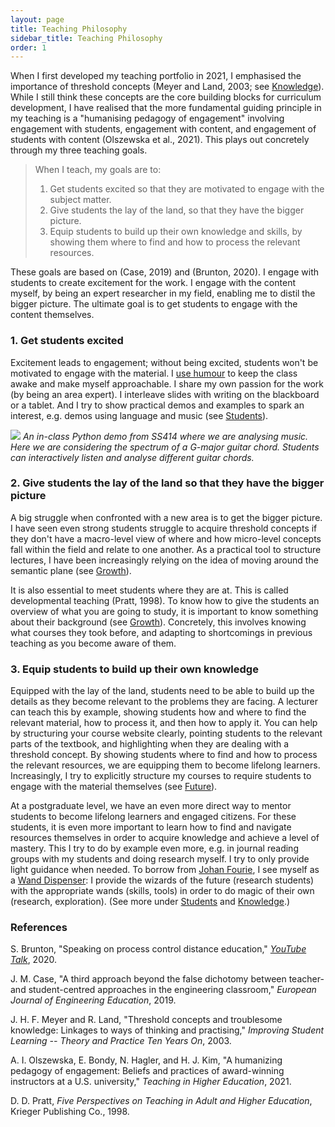 ```yaml
---
layout: page
title: Teaching Philosophy
sidebar_title: Teaching Philosophy
order: 1
---
```



<!-- # Teaching philosophy -->

When I first developed my teaching portfolio in 2021, I emphasised the importance of threshold concepts (Meyer and Land, 2003; see [Knowledge]({{site.url}}/knowledge/)). While I still think these concepts are the core building blocks for curriculum development, I have realised that the more fundamental guiding principle in my teaching is a "humanising pedagogy of engagement" involving engagement with students, engagement with content, and engagement of students with content (Olszewska et al., 2021). This plays out concretely through my three teaching goals.

> When I teach, my goals are to:
> 
> 1. Get students excited so that they are motivated to engage with the subject matter.
> 2. Give students the lay of the land, so that they have the bigger picture.
> 3. Equip students to build up their own knowledge and skills, by showing them where to find and how to process the relevant resources.

These goals are based on (Case, 2019) and (Brunton, 2020). I engage with students to create excitement for the work. I engage with the content myself, by being an expert researcher in my field, enabling me to distil the bigger picture. The ultimate goal is to get students to engage with the content themselves.


### 1. Get students excited

Excitement leads to engagement; without being excited, students won't be motivated to engage with the material. I [use humour](https://youtu.be/DW5C3eqAFQM?t=30) to keep the class awake and make myself approachable. I share my own passion for the work (by being an area expert). I interleave slides with writing on the blackboard or a tablet. And I try to show practical demos and examples to spark an interest, e.g. demos using language and music (see [Students]({{site.url}}/context#students-at-stellenbosch)).

![]({{site.url}}/fig/g_major_python.png)
*An in-class Python demo from SS414 where we are analysing music. Here we are considering the spectrum of a G-major guitar chord. Students can interactively listen and analyse different guitar chords.*


### 2. Give students the lay of the land so that they have the bigger picture

A big struggle when confronted with a new area is to get the bigger picture. I have seen even strong students struggle to acquire threshold concepts if they don't have a macro-level view of where and how micro-level concepts fall within the field and relate to one another. As a practical tool to structure lectures, I have been increasingly relying on the idea of moving around the semantic plane (see [Growth]({{site.url}}/growth/)).

It is also essential to meet students where they are at. This is called developmental teaching (Pratt, 1998). To know how to give the students an overview of what you are going to study, it is important to know something about their background (see [Growth]({{site.url}}/growth/)). Concretely, this involves knowing what courses they took before, and adapting to shortcomings in previous teaching as you become aware of them.


### 3. Equip students to build up their own knowledge

Equipped with the lay of the land, students need to be able to build up the details as they become relevant to the problems they are facing. A lecturer can teach this by example, showing students how and where to find the relevant material, how to process it, and then how to apply it. You can help by structuring your course website clearly, pointing students to the relevant parts of the textbook, and highlighting when they are dealing with a threshold concept. By showing students where to find and how to process the relevant resources, we are equipping them to become lifelong learners. Increasingly, I try to explicitly structure my courses to require students to engage with the material themselves (see [Future]({{site.url}}/future/)).

At a postgraduate level, we have an even more direct way to mentor students to become lifelong learners and engaged citizens. For these students, it is even more important to learn how to find and navigate resources themselves in order to acquire knowledge and achieve a level of mastery. This I try to do by example even more, e.g. in journal reading groups with my students and doing research myself. I try to only provide light guidance when needed. To borrow from [Johan Fourie](https://www.johanfourie.com/teaching/), I see myself as a [Wand Dispenser]({{site.url}}/knowledge#postgraduate-supervision-a-wand-dispenser): I provide the wizards of the future (research students) with the appropriate wands (skills, tools) in order to do magic of their own (research, exploration). (See more under [Students]({{site.url}}/context#students-at-stellenbosch) and [Knowledge]({{site.url}}/knowledge/).)


### References

S. Brunton, "Speaking on process control distance education," [*YouTube Talk*](https://www.youtube.com/watch?v=057Ev6cKLwE&t=1438s), 2020.

J. M. Case, "A third approach beyond the false dichotomy between teacher- and student-centred approaches in the engineering classroom," *European Journal of Engineering Education*, 2019.

J. H. F. Meyer and R. Land, "Threshold concepts and troublesome knowledge: Linkages to ways of thinking and practising," *Improving Student Learning -- Theory and Practice Ten Years On*, 2003.

A. I. Olszewska, E. Bondy, N. Hagler, and H. J. Kim, "A humanizing pedagogy of engagement: Beliefs and practices of award-winning instructors at a U.S. university," *Teaching in Higher Education*, 2021.

D. D. Pratt, *Five Perspectives on Teaching in Adult and Higher Education*, Krieger Publishing Co., 1998.

